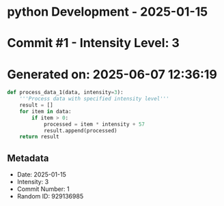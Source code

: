 ﻿# python Development - 2025-01-15
# Commit #1 - Intensity Level: 3
# Generated on: 2025-06-07 12:36:19
```python
def process_data_1(data, intensity=3):
    '''Process data with specified intensity level'''
    result = []
    for item in data:
        if item > 0:
            processed = item * intensity + 57
            result.append(processed)
    return result
```
## Metadata
- Date: 2025-01-15
- Intensity: 3
- Commit Number: 1
- Random ID: 929136985
